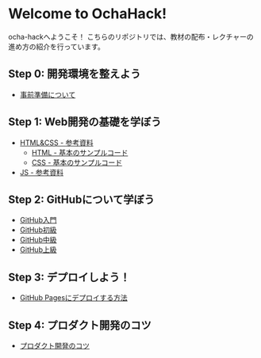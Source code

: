 # Welcome to OchaHack!

ocha-hackへようこそ！
こちらのリポジトリでは、教材の配布・レクチャーの進め方の紹介を行っています。

## Step 0: 開発環境を整えよう

 - <a href="https://docs.google.com/document/d/1_HoxrdDfJfujsY1AZVFLEAe30pUnOnhqsDFy7yH103E/edit?usp=sharing" target="_blank">事前準備について</a>

## Step 1: Web開発の基礎を学ぼう

 - [HTML&CSS - 参考資料](https://docs.google.com/document/d/1L3zZG_ozfBFJosnrp8eKPyV7hSlwssJLdyGXiIPkXVE/edit#)
   - [HTML - 基本のサンプルコード](https://github.com/WomensCommunity/Tutorial_of_ochahack/blob/main/index.html)
   - [CSS - 基本のサンプルコード](https://github.com/WomensCommunity/Tutorial_of_ochahack/blob/main/style.css)
 - [JS - 参考資料](https://docs.google.com/document/d/1nBmmuf0vqrvmULWNNLttd7ojMiLdySN32AdohYuUzeA/edit#heading=h.vfdplrkp0ds5)

## Step 2: GitHubについて学ぼう

 - [GitHub入門](https://docs.google.com/document/d/1W9z9N-Nb3NZtPFFj6zhrnH6vnaxgWIedxFZEkUCfq_U/edit?usp=share_link)
 - [GitHub初級](https://docs.google.com/document/d/1nwcBA6d31hiInlPptNI6u_lUDq3svpj7c09LzfsNDe8/edit?usp=share_link)
 - [GitHub中級](https://docs.google.com/document/d/1hjmWgLyvNzd39ybPlsb2TwG-1OvzWMZpcm09fGomgy0/edit?usp=share_link)
 - [GitHub上級](https://docs.google.com/document/d/1BXDBLUxugABqdsCzCBNKGx_rZhjkdy5DwqIP4GhHMd0/edit?usp=share_link)

## Step 3: デプロイしよう！

 - [GitHub Pagesにデプロイする方法](https://docs.google.com/document/d/1FSDN_pIgZB0fThoLOrqcmh2IU9PrcZY70lvxlzahwWM/edit?usp=share_link)

## Step 4: プロダクト開発のコツ

- [プロダクト開発のコツ](https://docs.google.com/document/d/1V9-UbISBEbdZES60vjQI7ylRGL4dw5QAQ71worDcwhk/edit?usp=share_link)
